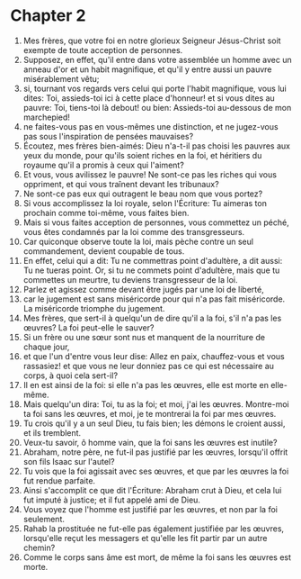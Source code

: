 # Chapter 2

1. Mes frères, que votre foi en notre glorieux Seigneur Jésus-Christ soit exempte de toute acception de personnes.
2. Supposez, en effet, qu'il entre dans votre assemblée un homme avec un anneau d'or et un habit magnifique, et qu'il y entre aussi un pauvre misérablement vêtu;
3. si, tournant vos regards vers celui qui porte l'habit magnifique, vous lui dites: Toi, assieds-toi ici à cette place d'honneur! et si vous dites au pauvre: Toi, tiens-toi là debout! ou bien: Assieds-toi au-dessous de mon marchepied!
4. ne faites-vous pas en vous-mêmes une distinction, et ne jugez-vous pas sous l'inspiration de pensées mauvaises?
5. Écoutez, mes frères bien-aimés: Dieu n'a-t-il pas choisi les pauvres aux yeux du monde, pour qu'ils soient riches en la foi, et héritiers du royaume qu'il a promis à ceux qui l'aiment?
6. Et vous, vous avilissez le pauvre! Ne sont-ce pas les riches qui vous oppriment, et qui vous traînent devant les tribunaux?
7. Ne sont-ce pas eux qui outragent le beau nom que vous portez?
8. Si vous accomplissez la loi royale, selon l'Écriture: Tu aimeras ton prochain comme toi-même, vous faites bien.
9. Mais si vous faites acception de personnes, vous commettez un péché, vous êtes condamnés par la loi comme des transgresseurs.
10. Car quiconque observe toute la loi, mais pèche contre un seul commandement, devient coupable de tous.
11. En effet, celui qui a dit: Tu ne commettras point d'adultère, a dit aussi: Tu ne tueras point. Or, si tu ne commets point d'adultère, mais que tu commettes un meurtre, tu deviens transgresseur de la loi.
12. Parlez et agissez comme devant être jugés par une loi de liberté,
13. car le jugement est sans miséricorde pour qui n'a pas fait miséricorde. La miséricorde triomphe du jugement.
14. Mes frères, que sert-il à quelqu'un de dire qu'il a la foi, s'il n'a pas les œuvres? La foi peut-elle le sauver?
15. Si un frère ou une sœur sont nus et manquent de la nourriture de chaque jour,
16. et que l'un d'entre vous leur dise: Allez en paix, chauffez-vous et vous rassasiez! et que vous ne leur donniez pas ce qui est nécessaire au corps, à quoi cela sert-il?
17. Il en est ainsi de la foi: si elle n'a pas les œuvres, elle est morte en elle-même.
18. Mais quelqu'un dira: Toi, tu as la foi; et moi, j'ai les œuvres. Montre-moi ta foi sans les œuvres, et moi, je te montrerai la foi par mes œuvres.
19. Tu crois qu'il y a un seul Dieu, tu fais bien; les démons le croient aussi, et ils tremblent.
20. Veux-tu savoir, ô homme vain, que la foi sans les œuvres est inutile?
21. Abraham, notre père, ne fut-il pas justifié par les œuvres, lorsqu'il offrit son fils Isaac sur l'autel?
22. Tu vois que la foi agissait avec ses œuvres, et que par les œuvres la foi fut rendue parfaite.
23. Ainsi s'accomplit ce que dit l'Écriture: Abraham crut à Dieu, et cela lui fut imputé à justice; et il fut appelé ami de Dieu.
24. Vous voyez que l'homme est justifié par les œuvres, et non par la foi seulement.
25. Rahab la prostituée ne fut-elle pas également justifiée par les œuvres, lorsqu'elle reçut les messagers et qu'elle les fit partir par un autre chemin?
26. Comme le corps sans âme est mort, de même la foi sans les œuvres est morte.

